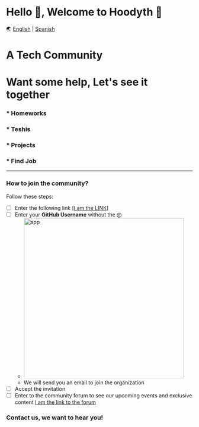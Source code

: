 # Hello 👋, Welcome to Hoodyth 🚀

🌏 [English](https://github.com/hoodyth/.github/blob/main/profile/README.en.md) | [Spanish](https://github.com/hoodyth/.github/blob/main/profile/README.md)

# A Tech Community

# Want some help, Let's see it together
### * Homeworks
### * Teshis
### * Projects
### * Find Job

<hr>

### How to join the community?


Follow these steps:

- [ ] Enter the following link <a href="https://hoodyth.herokuapp.com/" target="_blank">[I am the LINK]</a> 
- [ ] Enter your **GitHub Username** without the @
    - <a href="https://hoodyth.herokuapp.com/" target="_blank"><img width="432" alt="app" src="https://user-images.githubusercontent.com/23409026/194716710-134b124c-95ac-43d8-8443-6b220e369677.png"></a>
    - We will send you an email to join the organization
- [ ] Accept the invitation
- [ ] Enter to the community forum to see our upcoming events and exclusive content [I am the link to the forum](https://github.com/hoodyth/discussions)

### Contact us, we want to hear you!

